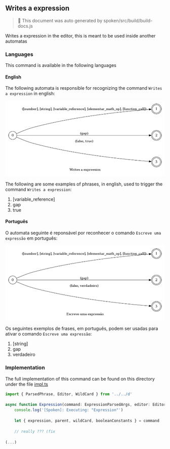 ## Writes a expression

> 🤖 This document was auto generated by spoken/src/build/build-docs.js

Writes a expression in the editor, this is meant to be used inside another automatas

### Languages

This command is available in the following languages

#### English

The following automata is responsible for recognizing the command `Writes a expression` in english:

![English](phrase_en-US.png)

The following are some examples of phrases, in english, used to trigger the command `Writes a expression`:

1. [variable_reference]
2. gap
3. true

#### Português

O automata seguinte é reponsável por reconhecer o comando `Escreve uma expressão` em português:

![Português](phrase_pt-BR.png)

Os seguintes exemplos de frases, em português, podem ser usadas para ativar o comando `Escreve uma expressão`:

1. [string]
2. gap
3. verdadeiro

### Implementation

The full implementation of this command can be found on this directory under the file [impl.ts](impl.ts)

```typescript
import { ParsedPhrase, Editor, WildCard } from '../../d'

async function Expression(command: ExpressionParsedArgs, editor: Editor, context: {}) {
    console.log('[Spoken]: Executing: "Expression"')

    let { expression, parent, wildCard, booleanConstants } = command

    // really ??? (fix 

(...)
```